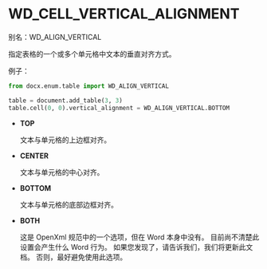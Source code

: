 # WD_CELL_VERTICAL_ALIGNMENT

别名：WD_ALIGN_VERTICAL

指定表格的一个或多个单元格中文本的垂直对齐方式。

例子：

```python
from docx.enum.table import WD_ALIGN_VERTICAL

table = document.add_table(3, 3)
table.cell(0, 0).vertical_alignment = WD_ALIGN_VERTICAL.BOTTOM
```

- **TOP**

    文本与单元格的上边框对齐。

- **CENTER**

    文本与单元格的中心对齐。

- **BOTTOM**

    文本与单元格的底部边框对齐。

- **BOTH**

    这是 OpenXml 规范中的一个选项，但在 Word 本身中没有。 目前尚不清楚此设置会产生什么 Word 行为。 如果您发现了，请告诉我们，我们将更新此文档。 否则，最好避免使用此选项。
